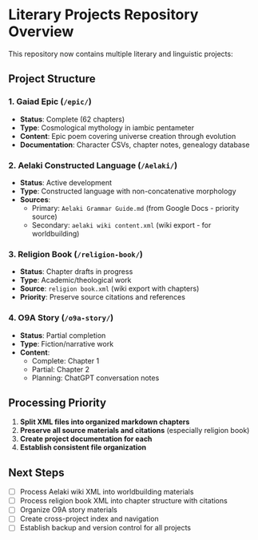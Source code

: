 # Literary Projects Repository Overview

This repository now contains multiple literary and linguistic projects:

## Project Structure

### 1. **Gaiad Epic** (`/epic/`)
- **Status**: Complete (62 chapters)
- **Type**: Cosmological mythology in iambic pentameter
- **Content**: Epic poem covering universe creation through evolution
- **Documentation**: Character CSVs, chapter notes, genealogy database

### 2. **Aelaki Constructed Language** (`/Aelaki/`)
- **Status**: Active development
- **Type**: Constructed language with non-concatenative morphology
- **Sources**: 
  - Primary: `Aelaki Grammar Guide.md` (from Google Docs - priority source)
  - Secondary: `aelaki wiki content.xml` (wiki export - for worldbuilding)

### 3. **Religion Book** (`/religion-book/`)
- **Status**: Chapter drafts in progress
- **Type**: Academic/theological work
- **Source**: `religion book.xml` (wiki export with chapters)
- **Priority**: Preserve source citations and references

### 4. **O9A Story** (`/o9a-story/`)
- **Status**: Partial completion
- **Type**: Fiction/narrative work
- **Content**: 
  - Complete: Chapter 1
  - Partial: Chapter 2
  - Planning: ChatGPT conversation notes

## Processing Priority

1. **Split XML files into organized markdown chapters**
2. **Preserve all source materials and citations** (especially religion book)
3. **Create project documentation for each**
4. **Establish consistent file organization**

## Next Steps

- [ ] Process Aelaki wiki XML into worldbuilding materials
- [ ] Process religion book XML into chapter structure with citations
- [ ] Organize O9A story materials
- [ ] Create cross-project index and navigation
- [ ] Establish backup and version control for all projects